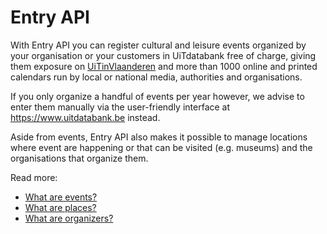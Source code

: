 # Entry API

With Entry API you can register cultural and leisure events organized by your organisation or your customers in UiTdatabank free of charge, giving them exposure on [UiTinVlaanderen](https://www.uitinvlaanderen.be) and more than 1000 online and printed calendars run by local or national media, authorities and organisations.

If you only organize a handful of events per year however, we advise to enter them manually via the user-friendly interface at <https://www.uitdatabank.be> instead.

Aside from events, Entry API also makes it possible to manage locations where event are happening or that can be visited (e.g. museums) and the organisations that organize them.

Read more:

* [What are events?](events/introduction.md)
* [What are places?](places/introduction.md)
* [What are organizers?](organizers/introduction.md)
